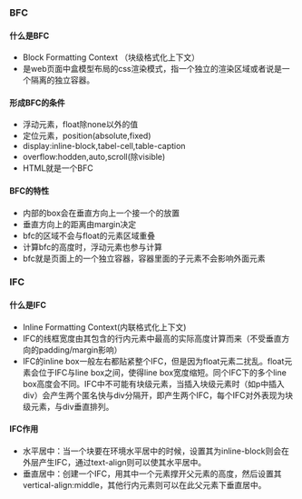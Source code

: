 ### BFC

#### 什么是BFC
* Block Formatting Context （块级格式化上下文）
* 是web页面中盒模型布局的css渲染模式，指一个独立的渲染区域或者说是一个隔离的独立容器。

#### 形成BFC的条件
* 浮动元素，float除none以外的值
* 定位元素，position(absolute,fixed)
* display:inline-block,tabel-cell,table-caption
* overflow:hodden,auto,scroll(除visible)
* HTML就是一个BFC

#### BFC的特性
* 内部的box会在垂直方向上一个接一个的放置
* 垂直方向上的距离由margin决定
* bfc的区域不会与float的元素区域重叠
* 计算bfc的高度时，浮动元素也参与计算
* bfc就是页面上的一个独立容器，容器里面的子元素不会影响外面元素

### IFC

#### 什么是IFC
* Inline Formatting Context(内联格式化上下文)
* IFC的线框宽度由其包含的行内元素中最高的实际高度计算而来（不受垂直方向的padding/margin影响）
* IFC的inline box一般左右都贴紧整个IFC，但是因为float元素二扰乱。float元素会位于IFC与line box之间，使得line box宽度缩短。同个IFC下的多个line box高度会不同。IFC中不可能有块级元素，当插入块级元素时（如p中插入div）会产生两个匿名快与div分隔开，即产生两个IFC，每个IFC对外表现为块级元素，与div垂直排列。

#### IFC作用
* 水平居中：当一个块要在环境水平居中的时候，设置其为inline-block则会在外层产生IFC，通过text-align则可以使其水平居中。
* 垂直居中：创建一个IFC，用其中一个元素撑开父元素的高度，然后设置其vertical-align:middle，其他行内元素则可以在此父元素下垂直居中。
